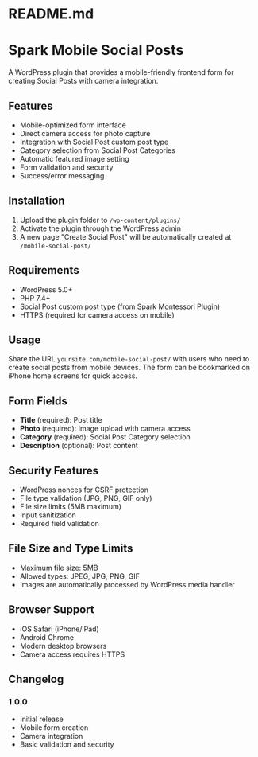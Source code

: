 # README.md

# Spark Mobile Social Posts

A WordPress plugin that provides a mobile-friendly frontend form for creating Social Posts with camera integration.

## Features

- Mobile-optimized form interface
- Direct camera access for photo capture
- Integration with Social Post custom post type
- Category selection from Social Post Categories
- Automatic featured image setting
- Form validation and security
- Success/error messaging

## Installation

1. Upload the plugin folder to `/wp-content/plugins/`
2. Activate the plugin through the WordPress admin
3. A new page "Create Social Post" will be automatically created at `/mobile-social-post/`

## Requirements

- WordPress 5.0+
- PHP 7.4+
- Social Post custom post type (from Spark Montessori Plugin)
- HTTPS (required for camera access on mobile)

## Usage

Share the URL `yoursite.com/mobile-social-post/` with users who need to create social posts from mobile devices. The form can be bookmarked on iPhone home screens for quick access.

## Form Fields

- **Title** (required): Post title
- **Photo** (required): Image upload with camera access
- **Category** (required): Social Post Category selection
- **Description** (optional): Post content

## Security Features

- WordPress nonces for CSRF protection
- File type validation (JPG, PNG, GIF only)
- File size limits (5MB maximum)
- Input sanitization
- Required field validation

## File Size and Type Limits

- Maximum file size: 5MB
- Allowed types: JPEG, JPG, PNG, GIF
- Images are automatically processed by WordPress media handler

## Browser Support

- iOS Safari (iPhone/iPad)
- Android Chrome
- Modern desktop browsers
- Camera access requires HTTPS

## Changelog

### 1.0.0

- Initial release
- Mobile form creation
- Camera integration
- Basic validation and security
